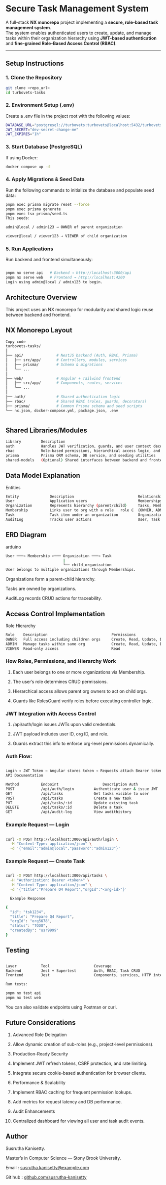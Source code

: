 
#  Secure Task Management System

A full-stack **NX monorepo** project implementing a **secure, role-based task management system**.  
The system enables authenticated users to create, update, and manage tasks within their organization hierarchy using **JWT-based authentication** and **fine-grained Role-Based Access Control (RBAC)**.

---

## Setup Instructions

### 1. Clone the Repository
```bash
git clone <repo_url>
cd turbovets-tasks
```


### 2. Environment Setup (.env)
Create a .env file in the project root with the following values:

```bash
DATABASE_URL="postgresql://turbovets:turbovets@localhost:5432/turbovets?schema=public"
JWT_SECRET="dev-secret-change-me"
JWT_EXPIRES="1h"

```

### 3. Start Database (PostgreSQL)
If using Docker:

```bash
docker compose up -d

```

### 4. Apply Migrations & Seed Data
Run the following commands to initialize the database and populate seed data:

```bash
pnpm exec prisma migrate reset --force
pnpm exec prisma generate
pnpm exec tsx prisma/seed.ts
This seeds:

admin@local / admin123 → OWNER of parent organization

viewer@local / viewer123 → VIEWER of child organization
```


### 5. Run Applications

Run backend and frontend simultaneously:
```bash

pnpm nx serve api   # Backend → http://localhost:3000/api
pnpm nx serve web   # Frontend → http://localhost:4200
Login using admin@local / admin123 to begin.

```


## Architecture Overview
This project uses an NX monorepo for modularity and shared logic reuse between backend and frontend.

## NX Monorepo Layout
```bash
Copy code
turbovets-tasks/
│
├── api/               # NestJS backend (Auth, RBAC, Prisma)
│   ├── src/app/       # Controllers, modules, services
│   ├── prisma/        # Schema & migrations
│   └── ...
│
├── web/               # Angular + Tailwind frontend
│   ├── src/app/       # Components, routes, services
│   └── ...
│
├── auth/              # Shared authentication logic
├── rbac/              # Shared RBAC (roles, guards, decorators)
├── prisma/            # Common Prisma schema and seed scripts
└── nx.json, docker-compose.yml, package.json, .env



```

## Shared Libraries/Modules
```bash
Library	        Description
auth	        Handles JWT verification, guards, and user context decorators
rbac	        Role-based permissions, hierarchical access logic, and guards
prisma	        Prisma ORM schema, DB service, and seeding utilities
shared-models	(Optional) Shared interfaces between backend and frontend
```

## Data Model Explanation
Entities

```bash
Entity	            Description	                            Relationships
User	            Application users	                    Memberships
Organization	    Represents hierarchy (parent/child)	    Tasks, Members
Membership	        Links user to org with a role	role ∈  {OWNER, ADMIN, VIEWER}
Task	            Task item under an organization	        Organization, User
AuditLog	        Tracks user actions	                    User, Task
```


## ERD Diagram
arduino
```bash
User ───< Membership >─── Organization ───< Task
                          |
                          └── child_organization
User belongs to multiple organizations through Memberships.
```

Organizations form a parent-child hierarchy.

Tasks are owned by organizations.

AuditLog records CRUD actions for traceability.

## Access Control Implementation
Role Hierarchy
```bash
Role	Description	                            Permissions
OWNER	Full access including children orgs	    Create, Read, Update, Delete
ADMIN	Manage tasks within same org	        Create, Read, Update, Delete
VIEWER	Read-only access	                    Read
```

### How Roles, Permissions, and Hierarchy Work
1. Each user belongs to one or more organizations via Membership.

2. The user’s role determines CRUD permissions.

3. Hierarchical access allows parent org owners to act on child orgs.

4. Guards like RolesGuard verify roles before executing controller logic.

### JWT Integration with Access Control
1. /api/auth/login issues JWTs upon valid credentials.

2. JWT payload includes user ID, org ID, and role.

3. Guards extract this info to enforce org-level permissions dynamically.

### Auth Flow:


```bash

Login → JWT Token → Angular stores token → Requests attach Bearer token → Nest guards validate & authorize
API Documentation

Method	        Endpoint	                Description	Auth	                Role
POST	        /api/auth/login	        Authenticate user & issue JWT	        Public
GET	            /api/tasks	            Get tasks visible to user	            Viewer+
POST	        /api/tasks	            Create a new task	                    Admin+
PUT	            /api/tasks/:id	        Update existing task	                Admin+
DELETE      	/api/tasks/:id	        Delete a task	                        Admin+
GET	            /api/audit-log	        View audithistory	                    Owner/Admin
```
### Example Request — Login
```bash

curl -X POST http://localhost:3000/api/auth/login \
  -H "Content-Type: application/json" \
  -d '{"email":"admin@local","password":"admin123"}'
  ```

### Example Request — Create Task
```bash

curl -X POST http://localhost:3000/api/tasks \
  -H "Authorization: Bearer <token>" \
  -H "Content-Type: application/json" \
  -d '{"title":"Prepare Q4 Report","orgId":"<org-id>"}'

  Example Response

{
  "id": "tsk1234",
  "title": "Prepare Q4 Report",
  "orgId": "org5678",
  "status": "TODO",
  "createdBy": "usr9999"
}

```



## Testing
```bash

Layer	        Tool	                Coverage
Backend	        Jest + Supertest	    Auth, RBAC, Task CRUD
Frontend	    Jest	                Components, services, HTTP interceptor

Run tests:

pnpm nx test api
pnpm nx test web
```

You can also validate endpoints using Postman or curl.

## Future Considerations
1. Advanced Role Delegation

2. Allow dynamic creation of sub-roles (e.g., project-level permissions).

3. Production-Ready Security

4. Implement JWT refresh tokens, CSRF protection, and rate limiting.

5. Integrate secure cookie-based authentication for browser clients.

6. Performance & Scalability

7. Implement RBAC caching for frequent permission lookups.

8. Add metrics for request latency and DB performance.

9. Audit Enhancements

10. Centralized dashboard for viewing all user and task audit events.

## Author
Susrutha Kanisetty.

Master’s in Computer Science — Stony Brook University.

Email :  susrutha.kanisetty@example.com

Git hub :  [github.com/susrutha-kanisetty](https://github.com/susruthakanisetty-git)

